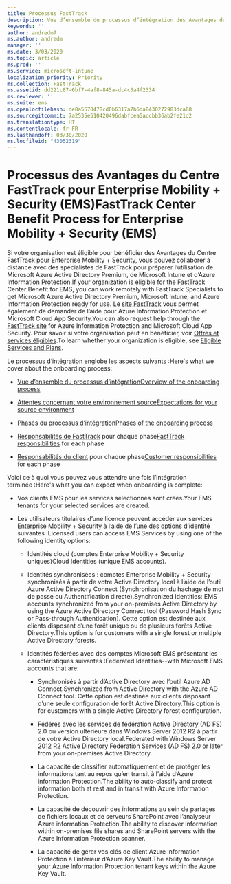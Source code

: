 ```yaml
---
title: Processus FastTrack
description: Vue d’ensemble du processus d’intégration des Avantages du Centre FastTrack
keywords: ''
author: andredm7
ms.author: andredm
manager: ''
ms.date: 3/03/2020
ms.topic: article
ms.prod: ''
ms.service: microsoft-intune
localization_priority: Priority
ms.collection: FastTrack
ms.assetid: dd221c87-6bf7-4af8-845a-dc4c3a4f2334
ms.reviewer: ''
ms.suite: ems
ms.openlocfilehash: de8a5570478cd0b6317a7b6da8430272983dca68
ms.sourcegitcommit: 7a2535e510420496dabfcea5accbb36ab2fe21d2
ms.translationtype: HT
ms.contentlocale: fr-FR
ms.lasthandoff: 03/30/2020
ms.locfileid: "43052319"
---
```

# <a name="fasttrack-center-benefit-process-for-enterprise-mobility--security-ems"></a><span data-ttu-id="8264b-103">Processus des Avantages du Centre FastTrack pour Enterprise Mobility + Security (EMS)</span><span class="sxs-lookup"><span data-stu-id="8264b-103">FastTrack Center Benefit Process for Enterprise Mobility + Security (EMS)</span></span>
<span data-ttu-id="8264b-104">Si votre organisation est éligible pour bénéficier des Avantages du Centre FastTrack pour Enterprise Mobility + Security, vous pouvez collaborer à distance avec des spécialistes de FastTrack pour préparer l’utilisation de Microsoft Azure Active Directory Premium, de Microsoft Intune et d’Azure Information Protection.</span><span class="sxs-lookup"><span data-stu-id="8264b-104">If your organization is eligible for the FastTrack Center Benefit for EMS, you can work remotely with FastTrack Specialists to get Microsoft Azure Active Directory Premium, Microsoft Intune, and Azure Information Protection ready for use.</span></span> <span data-ttu-id="8264b-105">Le [site FastTrack](https://www.microsoft.com/fasttrack/microsoft-365/ems) vous permet également de demander de l’aide pour Azure Information Protection et Microsoft Cloud App Security.</span><span class="sxs-lookup"><span data-stu-id="8264b-105">You can also request help through the [FastTrack site](https://www.microsoft.com/fasttrack/microsoft-365/ems) for Azure Information Protection and Microsoft Cloud App Security.</span></span> <span data-ttu-id="8264b-106">Pour savoir si votre organisation peut en bénéficier, voir [Offres et services éligibles](M365-eligible-services-and-plans.md).</span><span class="sxs-lookup"><span data-stu-id="8264b-106">To learn whether your organization is eligible, see [Eligible Services and Plans](M365-eligible-services-and-plans.md).</span></span>


<span data-ttu-id="8264b-107">Le processus d’intégration englobe les aspects suivants :</span><span class="sxs-lookup"><span data-stu-id="8264b-107">Here's what we cover about the onboarding process:</span></span>

-   [<span data-ttu-id="8264b-108">Vue d’ensemble du processus d’intégration</span><span class="sxs-lookup"><span data-stu-id="8264b-108">Overview of the onboarding process</span></span>](EMS-fasttrack-benefit-overview.md)

-   [<span data-ttu-id="8264b-109">Attentes concernant votre environnement source</span><span class="sxs-lookup"><span data-stu-id="8264b-109">Expectations for your source environment</span></span>](EMS-source-environment-expectations.md)

-   [<span data-ttu-id="8264b-110">Phases du processus d’intégration</span><span class="sxs-lookup"><span data-stu-id="8264b-110">Phases of the onboarding process</span></span>](EMS-onboarding-phases.md)

-   <span data-ttu-id="8264b-111">[Responsabilités de FastTrack](EMS-fasttrack-responsibilities.md) pour chaque phase</span><span class="sxs-lookup"><span data-stu-id="8264b-111">[FastTrack responsibilities](EMS-fasttrack-responsibilities.md) for each phase</span></span>

-   <span data-ttu-id="8264b-112">[Responsabilités du client](EMS-your-responsibilities.md) pour chaque phase</span><span class="sxs-lookup"><span data-stu-id="8264b-112">[Customer responsibilities](EMS-your-responsibilities.md) for each phase</span></span>

<span data-ttu-id="8264b-113">Voici ce à quoi vous pouvez vous attendre une fois l’intégration terminée :</span><span class="sxs-lookup"><span data-stu-id="8264b-113">Here's what you can expect when onboarding is complete:</span></span>

-   <span data-ttu-id="8264b-114">Vos clients EMS pour les services sélectionnés sont créés.</span><span class="sxs-lookup"><span data-stu-id="8264b-114">Your EMS tenants for your selected services are created.</span></span>

-   <span data-ttu-id="8264b-115">Les utilisateurs titulaires d’une licence peuvent accéder aux services Enterprise Mobility + Security à l’aide de l’une des options d’identité suivantes :</span><span class="sxs-lookup"><span data-stu-id="8264b-115">Licensed users can access EMS Services by using one of the following identity options:</span></span>

    -   <span data-ttu-id="8264b-116">Identités cloud (comptes Enterprise Mobility + Security uniques)</span><span class="sxs-lookup"><span data-stu-id="8264b-116">Cloud Identities (unique EMS accounts).</span></span>

    -   <span data-ttu-id="8264b-117">Identités synchronisées : comptes Enterprise Mobility + Security synchronisés à partir de votre Active Directory local à l’aide de l’outil Azure Active Directory Connect (Synchronisation du hachage de mot de passe ou Authentification directe).</span><span class="sxs-lookup"><span data-stu-id="8264b-117">Synchronized Identities: EMS accounts synchronized from your on-premises Active Directory by using the Azure Active Directory Connect tool (Password Hash Sync or Pass-through Authentication).</span></span> <span data-ttu-id="8264b-118">Cette option est destinée aux clients disposant d’une forêt unique ou de plusieurs forêts Active Directory.</span><span class="sxs-lookup"><span data-stu-id="8264b-118">This option is for customers with a single forest or multiple Active Directory forests.</span></span>

    -   <span data-ttu-id="8264b-119">Identités fédérées avec des comptes Microsoft EMS présentant les caractéristiques suivantes :</span><span class="sxs-lookup"><span data-stu-id="8264b-119">Federated Identities--with Microsoft EMS accounts that are:</span></span>

        -   <span data-ttu-id="8264b-120">Synchronisés à partir d’Active Directory avec l’outil Azure AD Connect.</span><span class="sxs-lookup"><span data-stu-id="8264b-120">Synchronized from Active Directory with the Azure AD Connect tool.</span></span> <span data-ttu-id="8264b-121">Cette option est destinée aux clients disposant d’une seule configuration de forêt Active Directory.</span><span class="sxs-lookup"><span data-stu-id="8264b-121">This option is for customers with a single Active Directory forest configuration.</span></span>

        -   <span data-ttu-id="8264b-122">Fédérés avec les services de fédération Active Directory (AD FS) 2.0 ou version ultérieure dans Windows Server 2012 R2 à partir de votre Active Directory local.</span><span class="sxs-lookup"><span data-stu-id="8264b-122">Federated with Windows Server 2012 R2 Active Directory Federation Services (AD FS) 2.0 or later from your on-premises Active Directory.</span></span>

        -   <span data-ttu-id="8264b-123">La capacité de classifier automatiquement et de protéger les informations tant au repos qu’en transit à l’aide d’Azure information Protection.</span><span class="sxs-lookup"><span data-stu-id="8264b-123">The ability to auto-classify and protect information both at rest and in transit with Azure Information Protection.</span></span> 

        -   <span data-ttu-id="8264b-124">La capacité de découvrir des informations au sein de partages de fichiers locaux et de serveurs SharePoint avec l’analyseur Azure information Protection.</span><span class="sxs-lookup"><span data-stu-id="8264b-124">The ability to discover information within on-premises file shares and SharePoint servers with the Azure Information Protection scanner.</span></span> 

        -   <span data-ttu-id="8264b-125">La capacité de gérer vos clés de client Azure information Protection à l’intérieur d’Azure Key Vault.</span><span class="sxs-lookup"><span data-stu-id="8264b-125">The ability to manage your Azure Information Protection tenant keys within the Azure Key Vault.</span></span> 

